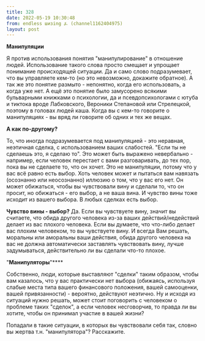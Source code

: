 ```yaml
---
title: 328
date: 2022-05-19 10:30:48
from: endless шизing ⍼ (channel1162404975)
layout: post
---
```


**Манипуляции**

Я против использования понятия "манипулирование" в отношение людей. Использование такого слова просто смещает и упрощает понимание происходящей ситуации.
Да и само слово подразумевает, что вы управляете кем-то (но это невозможно, докажите обратное).
А так же это понятие размыто - непонятно, когда его использовать, а когда уже нет.
А ещё это понятие было замусорено всякими бульварными книжками о психологии, да и псевдопсихологами с ютуба и тиктока вроде Лабковского, Вероники Степановой или Стрелецкой, поэтому в головах людей каша. Когда вы с кем-то говорите о манипуляциях - вы вряд ли говорите об одних и тех же вещах. 

**А как по-другому?**

То, что иногда подразумевается под манипуляцией - это неравная, неэтичная сделка, с использованием ваших слабостей. "Если ты не сделаешь это, я сделаю то". Это может быть выражено невербально - например, если человек перестает с вами разговаривать, до тех пор, пока вы не сделаете то, что он хочет.
Это не манипуляции, потому что у вас всё равно есть выбор. Хоть человек может и пытаться вам навязать (осознанно или неосознанно) иллюзию о том, что у вас его нет. Он может обижаться, чтобы вы чувствовали вину и сделали то, что он просит, но обижаться - его выбор, а не ваша вина. И чувство вины тоже исходит из вашего выбора.
В любых сделках есть выбор.

**Чувство вины - выбор?**
Да. Если вы чувствуете вину, значит вы считаете, что обида другого человека из-за ваших действий/недействий делает из вас плохого человека. Если вы думаете, что что-либо делает вас плохим человеком, то вы чувствуете вину. И всегда Вам решать, моральны или аморальны ваши действия, обида другого человека на вас не должна автоматически заставлять чувствовать вину, лучше задумываться, действительно ли вы сделали что-то плохое.

"**Манипуляторы**"****


Собственно, люди, которые выставляют "сделки" таким образом, чтобы вам казалось, что у вас практически нет выбора (обижаясь, используя слабые места типа вашего финансового положения, вашей самооценки, вашей привязанности) - вероятно, действуют неэтично. Ну и исходя из ситуаций нужно решать, может стоит поговорить с человеком о проблеме таких "сделок", а если человек несговорчив, то правда ли вы хотите, чтобы он принимал участие в вашей жизни?

Попадали в такие ситуации, в которых вы чувствовали себя так, словно вы жертва т.н. "манипулятора"? Расскажите.

